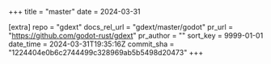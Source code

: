 +++
title = "master"
date = 2024-03-31

[extra]
repo = "gdext"
docs_rel_url = "gdext/master/godot"
pr_url = "https://github.com/godot-rust/gdext"
pr_author = ""
sort_key = 9999-01-01
date_time = 2024-03-31T19:35:16Z
commit_sha = "1224404e0b6c2744499c328969ab5b5498d20473"
+++


